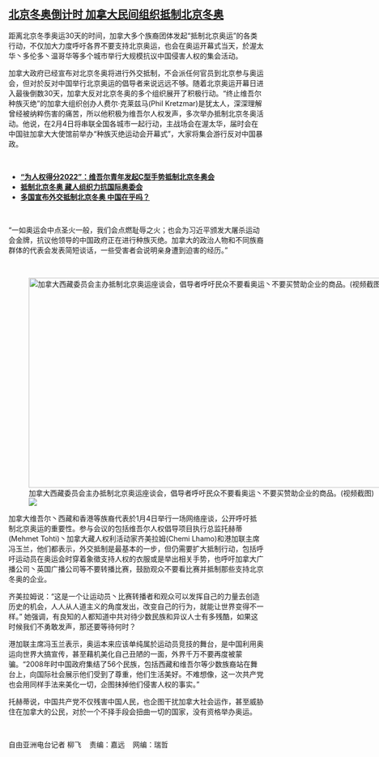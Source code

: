 <!--1641407708000-->
[北京冬奥倒计时   加拿大民间组织抵制北京冬奥](https://www.rfa.org/mandarin/yataibaodao/junshiwaijiao/lf-01052022133333.html)
------

<p>距离北京冬季奥运30天的时间，加拿大多个族裔团体发起“抵制北京奥运”的各类行动，不仅加大力度呼吁各界不要支持北京奥运，也会在奥运开幕式当天，於渥太华丶多伦多丶温哥华等多个城市举行大规模抗议中国侵害人权的集会活动。</p><p>加拿大政府已经宣布对北京冬奥将进行外交抵制，不会派任何官员到北京参与奥运会，但对於反对中国举行北京奥运的倡导者来说远远不够。随着北京奥运开幕日进入最後倒数30天，加拿大反对北京冬奥的多个组织展开了积极行动。“终止维吾尔种族灭绝”的加拿大组织创办人费尔·克莱兹马(Phil Kretzmar)是犹太人，深深理解曾经被纳粹伤害的痛苦，所以他积极为维吾尔人权发声，多次举办抵制北京冬奥活动。他说，在2月4日将串联全国各城市一起行动，主战场会在渥太华，届时会在中国驻加拿大大使馆前举办“种族灭绝运动会开幕式”，大家将集会游行反对中国暴政。</p><p><br/></p><ul><li><strong><a href="https://www.rfa.org/mandarin/yataibaodao/renquanfazhi/sc-12302021130316.html">“为人权得分2022”：维吾尔青年发起C型手势抵制北京冬奥会</a></strong></li><li><a href="https://www.rfa.org/mandarin/yataibaodao/shaoshuminzu/rc-12232021141412.html"><strong>抵制北京冬奥 藏人组织力抗国际奥委会</strong></a></li><li><a href="https://www.rfa.org/mandarin/yataibaodao/junshiwaijiao/hc-12132021141121.html"><strong>多国宣布外交抵制北京冬奥 中国在乎吗？</strong></a></li></ul><p><br/></p><p>“一如奥运会中点圣火一般，我们会点燃耻辱之火；也会为习近平颁发大屠杀运动会金牌，抗议他领导的中国政府正在进行种族灭绝。加拿大的政治人物和不同族裔群体的代表会发表简短谈话，一些受害者会说明亲身遭到迫害的经历。”</p><p><br/></p><p><figure class="image-richtext image-inline captioned" style="width:737px;"><img alt="加拿大西藏委员会主办抵制北京奥运座谈会，倡导者呼吁民众不要看奥运丶不要买赞助企业的商品。(视频截图)" height="415" src="https://www.rfa.org/mandarin/yataibaodao/junshiwaijiao/lf-01052022133333.html/boycott-2.jpg/@@images/a9330ff5-3920-4992-a19b-f2f0768fc5ba.jpeg" title="Boycott-2.jpg" width="737"/><figcaption class="image-caption">加拿大西藏委员会主办抵制北京奥运座谈会，倡导者呼吁民众不要看奥运丶不要买赞助企业的商品。(视频截图)</figcaption><small></small><div id="zoomattribute"><a data-caption="加拿大西藏委员会主办抵制北京奥运座谈会，倡导者呼吁民众不要看奥运丶不要买赞助企业的商品。(视频截图)" data-fancybox="" href="https://www.rfa.org/mandarin/yataibaodao/junshiwaijiao/lf-01052022133333.html/boycott-2.jpg" id="single_image" title="加拿大西藏委员会主办抵制北京奥运座谈会，倡导者呼吁民众不要看奥运丶不要买赞助企业的商品。(视频截图)"><img src="/++plone++rfa-resources/img/icon-zoom.png"/></a></div></figure></p><p>加拿大维吾尔丶西藏和香港等族裔代表於1月4日举行一场网络座谈，公开呼吁抵制北京奥运的重要性。参与会议的包括维吾尔人权倡导项目执行总监托赫蒂(Mehmet Tohti)丶加拿大藏人权利活动家齐美拉姆(Chemi Lhamo)和港加联主席冯玉兰，他们都表示，外交抵制是最基本的一步，但仍需要扩大抵制行动，包括呼吁运动员在奥运会时穿着象徵支持人权的衣服或是举出相关手势，也呼吁加拿大广播公司丶英国广播公司等不要转播比赛，鼓励观众不要看比赛并抵制那些支持北京冬奥的企业。</p><p>齐美拉姆说：“这是一个让运动员丶比赛转播者和观众可以发挥自己的力量去创造历史的机会，人人从人道主义的角度发出，改变自己的行为，就能让世界变得不一样。” 她强调，有良知的人都知道中共对待少数民族和异议人士有多残酷，如果这时候我们不勇敢发声，那还要等待何时？</p><p>港加联主席冯玉兰表示，奥运本来应该单纯属於运动员竞技的舞台，是中国利用奥运向世界大搞宣传，甚至藉机美化自己丑陋的一面，外界千万不要再度被蒙骗。“2008年时中国政府集结了56个民族，包括西藏和维吾尔等少数族裔站在舞台上，向国际社会展示他们受到了尊重，他们生活美好。不难想像，这一次共产党也会用同样手法来美化一切，企图抹掉他们侵害人权的事实。”</p><p>托赫蒂说，中国共产党不仅残害中国人民，也企图干扰加拿大社会运作，甚至威胁住在加拿大的公民，对於一个不择手段会扭曲一切的国家，没有资格举办奥运。</p><p><br/></p><p>自由亚洲电台记者 柳飞    责编：嘉远    网编：瑞哲</p>
